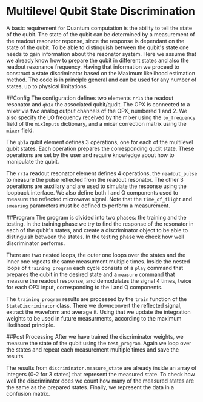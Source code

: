 # Multilevel Qubit State Discrimination
A basic requirement for Quantum computation is the ability to tell the state of the qubit.
The state of the qubit can be determined by a measurement of the readout resonator reponse, since the response is dependant on the state of the qubit.
To be able to distinguish between the qubit's state one needs to gain information about the resonator system.
Here we assume that we already know how to prepare the qubit in different states and also the readout resonance frequency.
Having that information we proceed to construct a state discriminator based on the Maximum likelihood estimation method.
The code is in principle general and can be used for any number of states, up to physical limitations.

##Config
The configuration defines two elements `rr1a` the readout resonator and `qb1a` the associated qubit/qudit.
The OPX is connected to a mixer via two analog output channels of the OPX, 
numbered 1 and 2. We also specify the LO frequency received by the mixer using the `lo_frequency` field of the 
`mixInputs` dictionary, and a mixer correction matrix using the `mixer` field.

The `qb1a` qubit element defines 3 operations, one for each of the multilevel qubit states. 
Each operation prepares the corresponding qudit state. 
These operations are set by the user and require knowledge about how to manipulate the qubit.

The `rr1a` readout resonator element defines 4 operations, the `readout_pulse` to measure the pulse 
reflected from the readout resonator.
The other 3 operations are auxiliary and are used to simulate the response using the loopback interface.
We also define both I and Q components used to measure the reflected microwave signal.
Note that the `time_of_flight` and `smearing` parameters must be defined to perform a measurement.

##Program
The program is divided into two phases: the training and the testing.
In the training phase we try to find the response of the resonator in each of the qubit's states,
and create a discriminator object to be able to distinguish between the states. In the testing phase we check how well 
discriminator performs.

There are two nested loops, the outer one loops over the states and the inner one repeats the same measurment multiple times.
Inside the nested loops of `training_program` each cycle consists of a `play` command that prepares the qubit in the desired state 
and a `measure` command that measure the readout response, and demodulates the signal 4 times, twice for each OPX input,
corresponding to the I and Q components.

The `training_program` results are processed by the `train` function of the `StateDiscriminator` class.
There we downconvert the reflected signal, extract the waveform and average it.
Using that we update the integration weights to be used in future measurments, according to the maximum likelihood principle.

##Post Processing
After we have trained the discriminator weights, we measure the state of the qubit using the `test_program`.
Again we loop over the states and repeat each measurement multiple times and save the results. 

The results from `discriminator.measure_state` are already inside an array of integers (0-2 for 3 states) 
that represent the measured state. To check how well the discriminator does we count how many of the measured states
are the same as the prepared states. Finally, we represent the data in a confusion matrix. 
